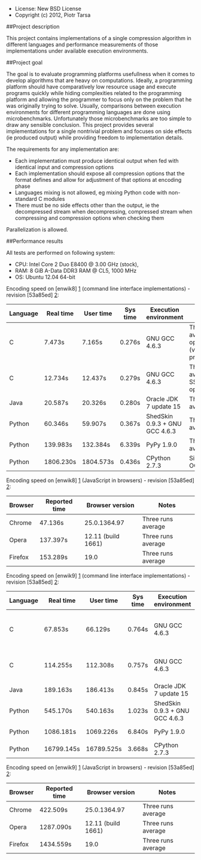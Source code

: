 - License: New BSD License
- Copyright (c) 2012, Piotr Tarsa

##Project description

This project contains implementations of a single compression algorithm in different languages and performance measurements of those implementations under available execution environments.

##Project goal

The goal is to evaluate programming platforms usefullness when it comes to develop algorithms that are heavy on computations. Ideally, a programming platform should have comparatively low resource usage and execute programs quickly while hiding complexities related to the programming platform and allowing the programmer to focus only on the problem that he was originally trying to solve. Usually, comparisons between execution environments for different programming languages are done using microbenchmarks. Unfortunately those microbenchmarks are too simple to draw any sensible conclusion. This project provides several implementations for a single nontrivial problem and focuses on side effects (ie produced output) while providing freedom to implementation details.

The requirements for any implementation are:

 - Each implementation must produce identical output when fed with identical input and compression options
 - Each implementation should expose all compression options that the format defines and allow for adjustment of that options at encoding phase
 - Languages mixing is not allowed, eg mixing Python code with non-standard C modules
 - There must be no side effects other than the output, ie the decompressed stream when decompressing, compressed stream when compressing and compression options when checking them

Parallelization is allowed.

##Performance results

All tests are performed on following system:

- CPU: Intel Core 2 Duo E8400 @ 3.00 GHz (stock),
- RAM: 8 GiB A-Data DDR3 RAM @ CL5, 1000 MHz
- OS: Ubuntu 12.04 64-bit

Encoding speed on [enwik8] [1] (command line interface implementations) - revision [53a85ed] [2]:
<table>
  <thead>
    <tr>
      <th>Language</th>
      <th>Real time</th>
      <th>User time</th>
      <th>Sys time</th>
      <th>Execution environment</th>
      <th>Notes</th>
    </tr>
  </thead>
  <tbody>
    <tr>
      <td>C</td>
      <td>7.473s</td>
      <td>7.165s</td>
      <td>0.276s</td>
      <td>GNU GCC 4.6.3</td>
      <td>Three runs average, SSE optimizations (vectors and prefetching)</td>
    </tr>
    <tr>
      <td>C</td>
      <td>12.734s</td>
      <td>12.437s</td>
      <td>0.279s</td>
      <td>GNU GCC 4.6.3</td>
      <td>Three runs average, no SSE optimizations</td>
    </tr>
    <tr>
      <td>Java</td>
      <td>20.587s</td>
      <td>20.326s</td>
      <td>0.280s</td>
      <td>Oracle JDK 7 update 15</td>
      <td>Three runs average</td>
    </tr>
    <tr>
      <td>Python</td>
      <td>60.346s</td>
      <td>59.907s</td>
      <td>0.367s</td>
      <td>ShedSkin 0.9.3 + GNU GCC 4.6.3</td>
      <td>Three runs average</td>
    </tr>
    <tr>
      <td>Python</td>
      <td>139.983s</td>
      <td>132.384s</td>
      <td>6.339s</td>
      <td>PyPy 1.9.0</td>
      <td>Three runs average</td>
    </tr>
    <tr>
      <td>Python</td>
      <td>1806.230s</td>
      <td>1804.573s</td>
      <td>0.436s</td>
      <td>CPython 2.7.3</td>
      <td>Single run, -OO</td>
    </tr>
  </tbody>
</table>

Encoding speed on [enwik8] [1] (JavaScript in browsers) - revision [53a85ed] [2]:
<table>
  <thead>
    <tr>
      <th>Browser</th>
      <th>Reported time</th>
      <th>Browser version</th>
      <th>Notes</th>
    </tr>
  </thead>
  <tbody>
    <tr>
      <td>Chrome</td>
      <td>47.136s</td>
      <td>25.0.1364.97</td>
      <td>Three runs average</td>
    </tr>
    <tr>
      <td>Opera</td>
      <td>137.397s</td>
      <td>12.11 (build 1661)</td>
      <td>Three runs average</td>
    </tr>
    <tr>
      <td>Firefox</td>
      <td>153.289s</td>
      <td>19.0</td>
      <td>Three runs average</td>
    </tr>
  </tbody>
</table>

Encoding speed on [enwik9] [1] (command line interface implementations) - revision [53a85ed] [2]:
<table>
  <thead>
    <tr>
      <th>Language</th>
      <th>Real time</th>
      <th>User time</th>
      <th>Sys time</th>
      <th>Execution environment</th>
      <th>Notes</th>
    </tr>
  </thead>
  <tbody>
    <tr>
      <td>C</td>
      <td>67.853s</td>
      <td>66.129s</td>
      <td>0.764s</td>
      <td>GNU GCC 4.6.3</td>
      <td>Three runs average, SSE optimizations (vectors and prefetching)</td>
    </tr>
    <tr>
      <td>C</td>
      <td>114.255s</td>
      <td>112.308s</td>
      <td>0.757s</td>
      <td>GNU GCC 4.6.3</td>
      <td>Three runs average, no SSE optimizations</td>
    </tr>
    <tr>
      <td>Java</td>
      <td>189.163s</td>
      <td>186.413s</td>
      <td>0.845s</td>
      <td>Oracle JDK 7 update 15</td>
      <td>Three runs average</td>
    </tr>
    <tr>
      <td>Python</td>
      <td>545.170s</td>
      <td>540.163s</td>
      <td>1.023s</td>
      <td>ShedSkin 0.9.3 + GNU GCC 4.6.3</td>
      <td>Three runs average</td>
    </tr>
    <tr>
      <td>Python</td>
      <td>1086.181s</td>
      <td>1069.226s</td>
      <td>6.840s</td>
      <td>PyPy 1.9.0</td>
      <td>Three runs average</td>
    </tr>
    <tr>
      <td>Python</td>
      <td>16799.145s</td>
      <td>16789.525s</td>
      <td>3.668s</td>
      <td>CPython 2.7.3</td>
      <td>Single run, -OO</td>
    </tr>
  </tbody>
</table>

Encoding speed on [enwik9] [1] (JavaScript in browsers) - revision [53a85ed] [2]:
<table>
  <thead>
    <tr>
      <th>Browser</th>
      <th>Reported time</th>
      <th>Browser version</th>
      <th>Notes</th>
    </tr>
  </thead>
  <tbody>
    <tr>
      <td>Chrome</td>
      <td>422.509s</td>
      <td>25.0.1364.97</td>
      <td>Three runs average</td>
    </tr>
    <tr>
      <td>Opera</td>
      <td>1287.090s</td>
      <td>12.11 (build 1661)</td>
      <td>Three runs average</td>
    </tr>
    <tr>
      <td>Firefox</td>
      <td>1434.559s</td>
      <td>19.0</td>
      <td>Three runs average</td>
    </tr>
  </tbody>
</table>



  [1]: http://mattmahoney.net/dc/textdata.html "LTCB: About the Test data"
  [2]: https://github.com/tarsa/TarsaLZP/commit/53a85edea75516883076f4a5d0c32e98ae7e8aaa "53a85edea75516883076f4a5d0c32e98ae7e8aaa"

